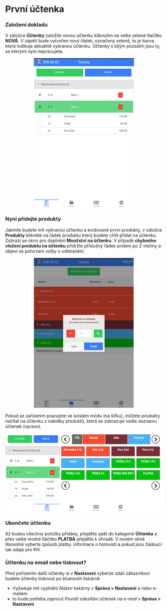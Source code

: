 # První účtenka

### Založení dokladu
V záložce **Účtenky** založíte novou účtenku kliknutím na velké zelené tlačítko **NOVÁ**. V zápětí bude vytvořen nový řádek, označený zeleně, to je barva která indikuje aktuálně vybranou účtenku. Účtenky s bílým pozadím jsou ty, se kterými nyní nepracujete.

<div align="center">
    <p>
        <img height="480" width="321" src="img/receipt.png"> 
    </p>
</div>

### Nyní přidejte produkty

Jakmile budete mít vybranou účtenku a evidované první produkty, v záložce **Produkty** klikněte na řádek produktu který budete chtít přidat na účtenku. Zobrazí se okno pro doplnění **Množství na účtenku**. V případě **chybného vložení produktu na účtenku** přidržte příslušný řádek prstem po 2 vteřiny a objeví se potvrzení volby o odstranění.

<div align="center">
    <p>
        <img height="481" width="320" src="img/prodqnt.png"> 
    </p>
</div>

Pokud se zařízením pracujete ve svislém módu (na šířku), můžete produkty načítat na účtenku z nabídky produktů, která se zobrazuje vedle seznamu účtenek (vpravo).

![](firstreceip_widthmode.png)

### Ukončete účtenku

Až budou všechny položky přidány, přejděte zpět do kategorie **Účtenka** a přes velké modré tlačítko **PLATBA** přejděte k úhradě. V novém okně libovolně vyberte způsob platby. informace o hotovisti a pokud jsou žádoucí tak údaje pro KH.


### Účtenku na email nebo tisknout?

Před pořízením další účtenky si v **Nastavení** vyberze zdali zákazníkovi budete účtenky tisknout po bluetooth tiskárně

-  Vyžaduje mít vyplnění *Název tiskárny* v **Správa > Nastavení**
a nebo e-mailem
- to bude potřeba zapnout *Povolit odesílání účtenek na e-mail* v **Správa > Nastavení**

